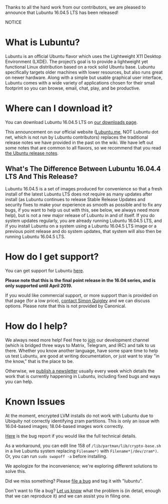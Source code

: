 Thanks to all the hard work from our contributors, we are pleased to announce that Lubuntu 16.04.5 LTS has been released!

NOTICE

# What is Lubuntu?
Lubuntu is an official Ubuntu flavor which uses the Lightweight X11 Desktop Environment (LXDE). The project’s goal is to provide a lightweight yet functional Linux distribution based on a rock solid Ubuntu base. Lubuntu specifically targets older machines with lower resources, but also runs great on newer hardware. Along with a simple but usable graphical user interface, Lubuntu comes with a wide variety of applications chosen for their small footprint so you can browse, email, chat, play, and be productive.

# Where can I download it?
You can download Lubuntu 16.04.5 LTS on [our downloads page](https://lubuntu.me/downloads/).

This announcement on our official website ([Lubuntu.me](https://lubuntu.me/), NOT Lubuntu dot net, which is not run by Lubuntu contributors) replaces the traditional release notes we have provided in the past on the wiki. We have left out some notes that are common to all flavors, so we recommend that you read [the Ubuntu release notes](https://wiki.ubuntu.com/XenialXerus/ReleaseNotes).

## What's The Difference Between Lubuntu 16.04.4 LTS And This Release?
Lubuntu 16.04.5 is a set of images produced for convenience so that a fresh install of the latest Lubuntu LTS does not require as many updates after install (as Lubuntu continues to release Stable Release Updates and security fixes to make your experience as smooth as possible and to fix any bugs, if you want to help us out with this, see below, we always need more help), but is not a new major release of Lubuntu in and of itself. If you do system updates regularly, you are already running Lubuntu 16.04.5 LTS, and if you install Lubuntu on a system using a Lubuntu 16.04.5 LTS image or a previous point release and do system updates, that system will also then be running Lubuntu 16.04.5 LTS.

# How do I get support?
You can get support for Lubuntu [here](https://lubuntu.me/links/).

**Please note that this is the final point release in the 16.04 series, and is only supported until April 2019.**

If you would like commercial support, or more support than is provided on that page (for a low price), [contact Simon Quigley](mailto:tsimonq2@lubuntu.me) and we can discuss options. Please note that this is not provided by Canonical.

# How do I help?
We always need more help! Feel free to [join](https://lubuntu.me/links/) our development channel (which is bridged three ways to Matrix, Telegram, and IRC) and talk to us there. Whether you know another language, have some spare time to help us test Lubuntu, are good at writing documentation, or just want to stay "in the know," that is the place to be.

Otherwise, we [publish a newsletter](https://lubuntu.me/category/newsletter/) usually every week which details the work that is currently happening in Lubuntu, including fixed bugs and ways you can help.

# Known Issues
At the moment, encrypted LVM installs do not work with Lubuntu due to Ubiquity not correctly identifying zram partitions. This is only an issue with 16.04-based images; 18.04-based images work correctly.

[Here](https://bugs.launchpad.net/ubuntu/+source/partman-crypto/+bug/1759732) is the bug report if you would like the full technical details.

As a workaround, you can edit line 158 of `/lib/partman/lib/crypto-base.sh` in a live Lubuntu system replacing `Filename*)` with `Filename*|/dev/zram*)`. Or, you can run `sudo swapoff -a` before installing.

We apologize for the inconvenience; we're exploring different solutions to solve this.

Did we miss something? Please [file a bug](https://bugs.launchpad.net/lubuntu/+filebug) and tag it with "lubuntu".

Don't want to file a bug? [Let us know](https://lubuntu.me/links/) what the problem is (in detail, enough that we can reproduce it) and we can assist you in filing one.
